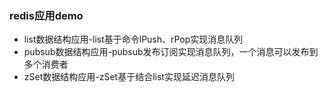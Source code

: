 ### redis应用demo
* list数据结构应用-list基于命令lPush、rPop实现消息队列
* pubsub数据结构应用-pubsub发布订阅实现消息队列，一个消息可以发布到多个消费者
* zSet数据结构应用-zSet基于结合list实现延迟消息队列

